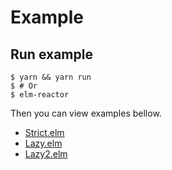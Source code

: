 # Example

## Run example

```
$ yarn && yarn run
$ # Or
$ elm-reactor
```

Then you can view examples bellow.

* [Strict.elm](http://localhost:8000/src/Strict.elm)
* [Lazy.elm](http://localhost:8000/src/Lazy.elm)
* [Lazy2.elm](http://localhost:8000/src/Lazy2.elm)
